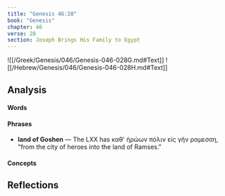 ```yaml
---
title: "Genesis 46:28"
book: "Genesis"
chapter: 46
verse: 28
section: Joseph Brings His Family to Egypt
---
```

![[/Greek/Genesis/046/Genesis-046-028G.md#Text]]
![[/Hebrew/Genesis/046/Genesis-046-028H.md#Text]]

## Analysis

#### Words

#### Phrases
- **land of Goshen** — The LXX has  καθ' ἡρώων πόλιν εἰς γῆν ραμεσση, "from the city of heroes into the land of Ramses."

#### Concepts

## Reflections
